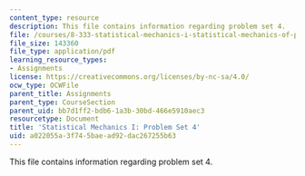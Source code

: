 ```yaml
---
content_type: resource
description: This file contains information regarding problem set 4.
file: /courses/8-333-statistical-mechanics-i-statistical-mechanics-of-particles-fall-2013/a022055a3f745baead92dac267255b63_MIT8_333F13_pset4.pdf
file_size: 143360
file_type: application/pdf
learning_resource_types:
- Assignments
license: https://creativecommons.org/licenses/by-nc-sa/4.0/
ocw_type: OCWFile
parent_title: Assignments
parent_type: CourseSection
parent_uid: bb7d1ff2-bdb6-1a3b-30bd-466e5910aec3
resourcetype: Document
title: 'Statistical Mechanics I: Problem Set 4'
uid: a022055a-3f74-5bae-ad92-dac267255b63
---
```

This file contains information regarding problem set 4.